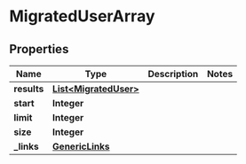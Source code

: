 # MigratedUserArray

## Properties
Name | Type | Description | Notes
------------ | ------------- | ------------- | -------------
**results** | [**List&lt;MigratedUser&gt;**](MigratedUser.md) |  | 
**start** | **Integer** |  | 
**limit** | **Integer** |  | 
**size** | **Integer** |  | 
**_links** | [**GenericLinks**](GenericLinks.md) |  | 
